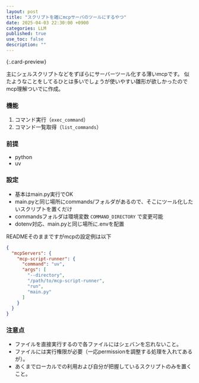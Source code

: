```yaml
---
layout: post
title: "スクリプトを雑にmcpサーバのツールにするやつ"
date: 2025-04-03 22:30:00 +0900
categories: LLM
published: true
use_toc: false
description: ""
---
```


[](https://github.com/ktrysmt/mcp-script-runner){:.card-preview}

主にシェルスクリプトなどをずぼらにサーバーツール化する薄いmcpです。
似たようなことをしてるひとは多いでしょうが使いやすい雛形が欲しかったのでmcp理解ついでに作成。

### 機能

1. コマンド実行（`exec_command`）
2. コマンド一覧取得（`list_commands`）

### 前提

- python
- uv

### 設定

- 基本はmain.py実行でOK
- main.pyと同じ場所にcommands/フォルダがあるので、そこにツール化したいスクリプトを置くだけ
- commandsフォルダは環境変数 `COMMAND_DIRECTORY` で変更可能
- dotenv対応、main.pyと同じ場所に.envを配置


READMEそのままですがmcpの設定例は以下

```json
{
  "mcpServers": {
    "mcp-script-runner": {
      "command": "uv",
      "args": [
        "--directory",
        "/path/to/mcp-script-runner",
        "run",
        "main.py"
      ]
    }
  }
}
```

### 注意点

* ファイルを直接実行するので各ファイルにはシェバンを忘れないこと。
* ファイルには実行権限が必要（一応permissionを調整する処理を入れてあるが）。
* あくまでローカルでの利用および自分が把握しているスクリプトのみを置くこと。

